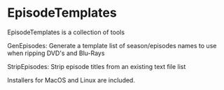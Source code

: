 EpisodeTemplates
=====
EpisodeTemplates is a collection of tools

GenEpisodes: 
    Generate a template list of season/episodes names to use when ripping DVD's and Blu-Rays 

StripEpisodes: 
    Strip episode titles from an existing text file list

Installers for MacOS and Linux are included.
